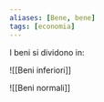 ```yaml
---
aliases: [Bene, bene]
tags: [economia]
---
```


I beni si dividono in:

![[Beni inferiori]]

![[Beni normali]]

